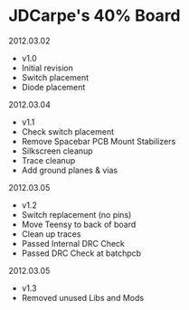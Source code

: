JDCarpe's 40% Board
=====
2012.03.02
- v1.0
- Initial revision
- Switch placement
- Diode placement

2012.03.04
- v1.1
- Check switch placement
- Remove Spacebar PCB Mount Stabilizers
- Silkscreen cleanup
- Trace cleanup
- Add ground planes & vias

2012.03.05
- v1.2
- Switch replacement (no pins)
- Move Teensy to back of board
- Clean up traces
- Passed Internal DRC Check
- Passed DRC Check at batchpcb

2012.03.05
- v1.3
- Removed unused Libs and Mods
